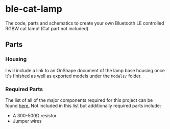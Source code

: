 # ble-cat-lamp
The code, parts and schematics to create your own Bluetooth LE controlled RGBW cat lamp! (Cat part not included)

## Parts
### Housing
I will include a link to an OnShape document of the lamp base housing once it's finished as well as exported models under the `Models/` folder.

### Required Parts
The list of all of the major components required for this project can be found [here.](http://www.adafruit.com/wishlists/519819)
Not included in this list but additionally required parts include:
- A 300-500Ω resistor
- Jumper wires
